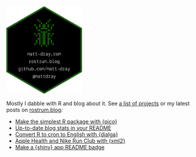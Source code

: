 <img src="https://raw.githubusercontent.com/matt-dray/stickers/master/output/business_hex.png" width=200>

Mostly I dabble with R and blog about it. See [a list of projects](https://github.com/matt-dray/projects/blob/main/README.md) or my latest posts on [rostrum.blog](https://www.rostrum.blog/):

<!-- BLOG-POST-LIST:START -->
- [Make the simplest R package with {pico}](https://www.rostrum.blog/2021/04/18/pico-pkg/)
- [Up-to-date blog stats in your README](https://www.rostrum.blog/2021/04/14/gha-readme/)
- [Convert R to cron to English with {dialga}](https://www.rostrum.blog/2021/04/10/dialga/)
- [Apple Health and Nike Run Club with {xml2}](https://www.rostrum.blog/2021/03/23/xml-health/)
- [Make a {shiny} app README badge](https://www.rostrum.blog/2021/03/23/shiny-badge/)
<!-- BLOG-POST-LIST:END -->
